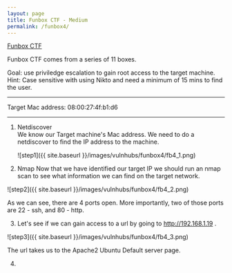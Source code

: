 ```yaml
---
layout: page
title: Funbox CTF - Medium
permalink: /funbox4/
---
```

[Funbox CTF](https://www.vulnhub.com/entry/funbox-ctf,546/)<br>

Funbox CTF comes from a series of 11 boxes. 

Goal: use priviledge escalation to gain root access to the target machine.
Hint: Case sensitive with using Nikto and need a minimum of 15 mins to find the user.
<hr>
Target Mac address: 08:00:27:4f:b1:d6
<hr>

1. Netdiscover<br>
     We know our Target machine's Mac address. We need to do a netdiscover to find the IP address to the machine. 

     ![step1]({{ site.baseurl }}/images/vulnhubs/funbox4/fb4_1.png)


1.  Nmap
Now that we have identified our target IP we should run an nmap scan to see what information                       we can find on the target network. 

![step2]({{ site.baseurl }}/images/vulnhubs/funbox4/fb4_2.png)

As we can see, there are 4 ports open. More importantly, two of those ports are 22 - ssh, and 80 - http. 

3. Let's see if we can gain access to a url by going to http://192.168.1.19 .

![step3]({{ site.baseurl }}/images/vulnhubs/funbox4/fb4_3.png)

The url takes us to the Apache2 Ubuntu Default server page.

4. 
 

